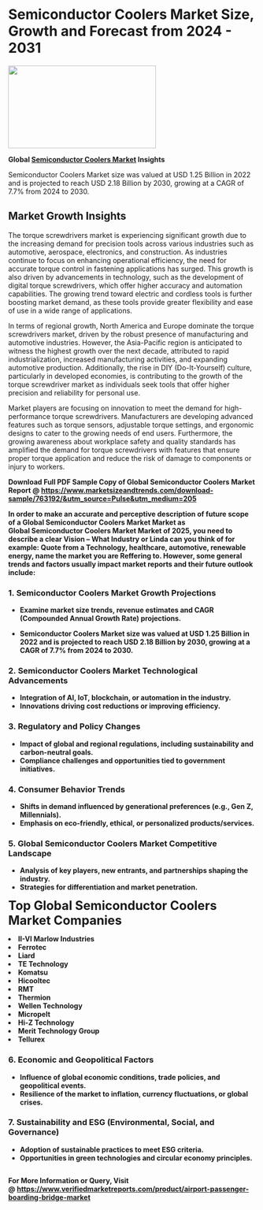 <H1>Semiconductor Coolers Market Size, Growth and Forecast from 2024 - 2031</H1><img class="aligncenter size-medium wp-image-584254" src="https://thirdeyenews.in/wp-content/uploads/2024/09/Global-Market-Research-300x168.jpeg" alt="" width="300" height="168" /><p><strong>Global&nbsp;<a href="https://www.marketsizeandtrends.com/download-sample/763192/&amp;utm_source=Pulse&amp;utm_medium=205">Semiconductor Coolers Market</a> Insights</strong></p><p>Semiconductor Coolers Market size was valued at USD 1.25 Billion in 2022 and is projected to reach USD 2.18 Billion by 2030, growing at a CAGR of 7.7% from 2024 to 2030.</p><p><h2>Market Growth Insights</h2> <p>The torque screwdrivers market is experiencing significant growth due to the increasing demand for precision tools across various industries such as automotive, aerospace, electronics, and construction. As industries continue to focus on enhancing operational efficiency, the need for accurate torque control in fastening applications has surged. This growth is also driven by advancements in technology, such as the development of digital torque screwdrivers, which offer higher accuracy and automation capabilities. The growing trend toward electric and cordless tools is further boosting market demand, as these tools provide greater flexibility and ease of use in a wide range of applications.</p> <p><strong></strong></p> <p>In terms of regional growth, North America and Europe dominate the torque screwdrivers market, driven by the robust presence of manufacturing and automotive industries. However, the Asia-Pacific region is anticipated to witness the highest growth over the next decade, attributed to rapid industrialization, increased manufacturing activities, and expanding automotive production. Additionally, the rise in DIY (Do-It-Yourself) culture, particularly in developed economies, is contributing to the growth of the torque screwdriver market as individuals seek tools that offer higher precision and reliability for personal use.</p> <p>Market players are focusing on innovation to meet the demand for high-performance torque screwdrivers. Manufacturers are developing advanced features such as torque sensors, adjustable torque settings, and ergonomic designs to cater to the growing needs of end users. Furthermore, the growing awareness about workplace safety and quality standards has amplified the demand for torque screwdrivers with features that ensure proper torque application and reduce the risk of damage to components or injury to workers.</p> <p><strong></p><p><span class=""><strong>Download Full PDF Sample Copy of Global Semiconductor Coolers Market Report</strong> @ <a href="https://www.marketsizeandtrends.com/download-sample/763192/&amp;utm_source=Pulse&amp;utm_medium=205" target="_blank">https://www.marketsizeandtrends.com/download-sample/763192/&amp;utm_source=Pulse&amp;utm_medium=205</a></span></p><p>In order to make an accurate and perceptive description of future scope of a Global&nbsp;Semiconductor Coolers Market Market as Global&nbsp;Semiconductor Coolers Market Market of 2025, you need to describe a clear Vision &ndash; What Industry or Linda can you think of for example: Quote from a Technology, healthcare, automotive, renewable energy, name the market you are Reffering to. However, some general trends and factors usually impact market reports and their future outlook include:</p><h3>1.&nbsp;<strong>Semiconductor Coolers Market Growth Projections</strong></h3><ul><li>Examine market size trends, revenue estimates and CAGR (Compounded Annual Growth Rate) projections.</li><li><p>Semiconductor Coolers Market size was valued at USD 1.25 Billion in 2022 and is projected to reach USD 2.18 Billion by 2030, growing at a CAGR of 7.7% from 2024 to 2030.</p></li></ul><h3>2.&nbsp;<strong>Semiconductor Coolers Market Technological Advancements</strong></h3><ul><li>Integration of AI, IoT, blockchain, or automation in the industry.</li><li>Innovations driving cost reductions or improving efficiency.</li></ul><h3>3.&nbsp;<strong>Regulatory and Policy Changes</strong></h3><ul><li>Impact of global and regional regulations, including sustainability and carbon-neutral goals.</li><li>Compliance challenges and opportunities tied to government initiatives.</li></ul><h3>4.&nbsp;<strong>Consumer Behavior Trends</strong></h3><ul><li>Shifts in demand influenced by generational preferences (e.g., Gen Z, Millennials).</li><li>Emphasis on eco-friendly, ethical, or personalized products/services.</li></ul><h3>5.&nbsp;<strong>Global Semiconductor Coolers Market Competitive Landscape</strong></h3><ul><li>Analysis of key players, new entrants, and partnerships shaping the industry.</li><li>Strategies for differentiation and market penetration.</li></ul><p data-pm-slice="1 1 []"><span style="color: inherit; font-family: inherit; font-size: 25px;">Top Global Semiconductor Coolers Market Companies</span></p><div class="" data-test-id=""><p><li>II-VI Marlow Industries</li><li> Ferrotec</li><li> Liard</li><li> TE Technology</li><li> Komatsu</li><li> Hicooltec</li><li> RMT</li><li> Thermion</li><li> Wellen Technology</li><li> Micropelt</li><li> Hi-Z Technology</li><li> Merit Technology Group</li><li> Tellurex</li></p></div><h3>6.&nbsp;<strong>Economic and Geopolitical Factors</strong></h3><ul><li>Influence of global economic conditions, trade policies, and geopolitical events.</li><li>Resilience of the market to inflation, currency fluctuations, or global crises.</li></ul><h3>7.&nbsp;<strong>Sustainability and ESG (Environmental, Social, and Governance)</strong></h3><ul><li>Adoption of sustainable practices to meet ESG criteria.</li><li>Opportunities in green technologies and circular economy principles.</li></ul><h2><strong style="font-size: 14px;">For More Information or Query, Visit @&nbsp;</strong><a style="background-color: #ffffff; font-size: 14px;" href="https://www.marketsizeandtrends.com/report/semiconductor-coolers-market/" target="_blank">https://www.verifiedmarketreports.com/product/airport-passenger-boarding-bridge-market</a></h2>
